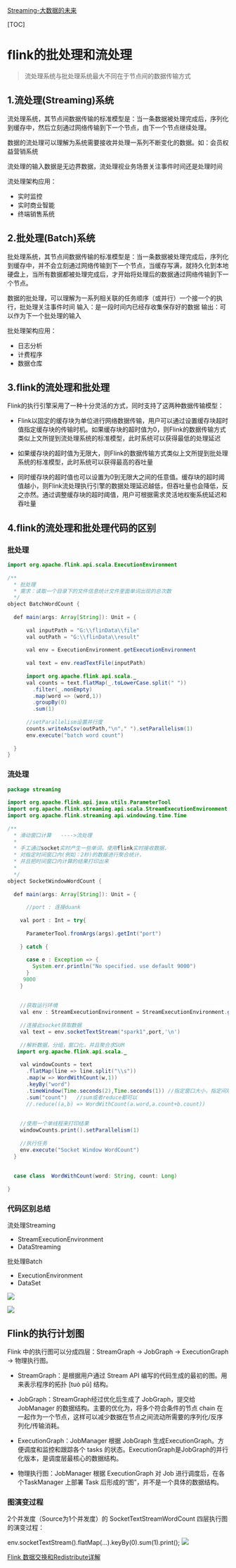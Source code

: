 [Streaming-大数据的未来](https://www.cnblogs.com/tree1123/p/11389146.html)
<!-- toc -->
[TOC]
# flink的批处理和流处理
> 流处理系统与批处理系统最大不同在于节点间的数据传输方式
## 1.流处理(Streaming)系统
流处理系统，其节点间数据传输的标准模型是：当一条数据被处理完成后，序列化到缓存中，然后立刻通过网络传输到下一个节点，由下一个节点继续处理。

数据的流处理可以理解为系统需要接收并处理一系列不断变化的数据。如：会员权益营销系统

流处理的输入数据是无边界数据，流处理视业务场景关注事件时间还是处理时间

流处理架构应用：

- 实时监控
- 实时商业智能
- 终端销售系统

## 2.批处理(Batch)系统
批处理系统，其节点间数据传输的标准模型是：当一条数据被处理完成后，序列化到缓存中，并不会立刻通过网络传输到下一个节点，当缓存写满，就持久化到本地硬盘上，当所有数据都被处理完成后，才开始将处理后的数据通过网络传输到下一个节点。 

数据的批处理，可以理解为一系列相关联的任务顺序（或并行）一个接一个的执行，批处理关注事件时间
输入：是一段时间内已经存收集保存好的数据
输出：可以作为下一个批处理的输入

批处理架构应用：

- 日志分析
- 计费程序
- 数据仓库

## 3.flink的流处理和批处理

Flink的执行引擎采用了一种十分灵活的方式，同时支持了这两种数据传输模型：

- Flink以固定的缓存块为单位进行网络数据传输，用户可以通过设置缓存块超时值指定缓存块的传输时机。如果缓存块的超时值为0，则Flink的数据传输方式类似上文所提到流处理系统的标准模型，此时系统可以获得最低的处理延迟

- 如果缓存块的超时值为无限大，则Flink的数据传输方式类似上文所提到批处理系统的标准模型，此时系统可以获得最高的吞吐量

- 同时缓存块的超时值也可以设置为0到无限大之间的任意值。缓存块的超时阈值越小，则Flink流处理执行引擎的数据处理延迟越低，但吞吐量也会降低，反之亦然。通过调整缓存块的超时阈值，用户可根据需求灵活地权衡系统延迟和吞吐量

## 4.flink的流处理和批处理代码的区别

### 批处理
```java
import org.apache.flink.api.scala.ExecutionEnvironment
 
/**
  * 批处理
  * 需求：读取一个目录下的文件信息统计文件里面单词出现的总次数
  */
object BatchWordCount {
 
  def main(args: Array[String]): Unit = {
 
      val inputPath = "G:\\flinData\\file"
      val outPath = "G:\\flinData\\result"
 
      val env = ExecutionEnvironment.getExecutionEnvironment
 
      val text = env.readTextFile(inputPath)
 
      import org.apache.flink.api.scala._
      val counts = text.flatMap(_.toLowerCase.split(" "))
        .filter(_.nonEmpty)
        .map(word => (word,1))
        .groupBy(0)
        .sum(1)
 
      //setParallelism设置并行度
      counts.writeAsCsv(outPath,"\n"," ").setParallelism(1)
      env.execute("batch word count")
 
  }
}
```

### 流处理

```java
package streaming
 
import org.apache.flink.api.java.utils.ParameterTool
import org.apache.flink.streaming.api.scala.StreamExecutionEnvironment
import org.apache.flink.streaming.api.windowing.time.Time
 
/**
  * 滑动窗口计算   ---->流处理
  *
  * 手工通过socket实时产生一些单词，使用flink实时接收数据，
  * 对指定时间窗口内(例如：2秒)的数据进行聚合统计，
  * 并且把时间窗口内计算的结果打印出来
  *
  */
object SocketWindowWordCount {
 
  def main(args: Array[String]): Unit = {
 
      //port : 连接duank
 
    val port : Int = try{
 
      ParameterTool.fromArgs(args).getInt("port")
 
    } catch {
 
      case e : Exception => {
        System.err.println("No specified. use default 9000")
      }
     9000
    }
 
 
    //获取运行环境
    val env : StreamExecutionEnvironment = StreamExecutionEnvironment.getExecutionEnvironment
 
    //连接此socket获取数据
    val text = env.socketTextStream("spark1",port,'\n')
 
    //解析数据，分组，窗口化，并且聚合求SUM
   import org.apache.flink.api.scala._
 
    val windowCounts = text
      .flatMap(line => line.split("\\s"))
      .map(w => WordWithCount(w,1))
      .keyBy("word")
      .timeWindow(Time.seconds(2),Time.seconds(1)) //指定窗口大小，指定间隔时间
      .sum("count")   //sum或者reduce都可以
      //.reduce((a,b) => WordWithCount(a.word,a.count+b.count))
 
 
    //使用一个单线程来打印结果
    windowCounts.print().setParallelism(1)
 
    //执行任务
    env.execute("Socket Window WordCount")
  }
 
 
  case class  WordWithCount(word: String, count: Long)
 
}
```
### 代码区别总结
流处理Streaming

- StreamExecutionEnvironment
- DataStreaming

批处理Batch
- ExecutionEnvironment
- DataSet

![](img/flink-api.png)

![](img/flink-stack.png)

## Flink的执行计划图

Flink 中的执行图可以分成四层：StreamGraph -> JobGraph -> ExecutionGraph -> 物理执行图。

- StreamGraph：是根据用户通过 Stream API 编写的代码生成的最初的图。用来表示程序的拓扑 [tuò pū] 结构。

- JobGraph：StreamGraph经过优化后生成了 JobGraph，提交给 JobManager 的数据结构。主要的优化为，将多个符合条件的节点 chain 在一起作为一个节点，这样可以减少数据在节点之间流动所需要的序列化/反序列化/传输消耗。

- ExecutionGraph：JobManager 根据 JobGraph 生成ExecutionGraph。方便调度和监控和跟踪各个 tasks 的状态。ExecutionGraph是JobGraph的并行化版本，是调度层最核心的数据结构。

- 物理执行图：JobManager 根据 ExecutionGraph 对 Job 进行调度后，在各个TaskManager 上部署 Task 后形成的“图”，并不是一个具体的数据结构。

### 图演变过程
2个并发度（Source为1个并发度）的 SocketTextStreamWordCount 四层执行图的演变过程：

env.socketTextStream().flatMap(…).keyBy(0).sum(1).print();
![](img/execution-graph.png)

[Flink 数据交换和Redistribute详解](https://cwiki.apache.org/confluence/display/FLINK/Data+exchange+between+tasks)